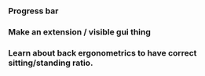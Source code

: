 ### Progress bar
### Make an extension / visible gui thing
### Learn about back ergonometrics to have correct sitting/standing ratio.